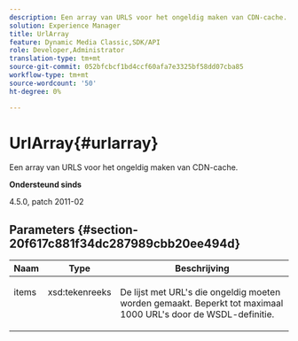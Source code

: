 ```yaml
---
description: Een array van URLS voor het ongeldig maken van CDN-cache.
solution: Experience Manager
title: UrlArray
feature: Dynamic Media Classic,SDK/API
role: Developer,Administrator
translation-type: tm+mt
source-git-commit: 052bfcbcf1bd4ccf60afa7e3325bf58dd07cba85
workflow-type: tm+mt
source-wordcount: '50'
ht-degree: 0%

---
```



# UrlArray{#urlarray}

Een array van URLS voor het ongeldig maken van CDN-cache.

**Ondersteund sinds**

4.5.0, patch 2011-02

## Parameters {#section-20f617c881f34dc287989cbb20ee494d}

<table id="table_A28FC686DFB84198BF6671F953E8F044"> 
 <thead> 
  <tr> 
   <th class="entry"> <b> Naam</b> </th> 
   <th class="entry"> <b> Type</b> </th> 
   <th class="entry"> <b> Beschrijving</b> </th> 
  </tr> 
 </thead>
 <tbody> 
  <tr valign="top"> 
   <td> <p> <span class="codeph"> <span class="varname"> items</span> </span> </p> </td> 
   <td> <p> <span class="codeph"> xsd:tekenreeks</span> </p> </td> 
   <td> <p> De lijst met URL's die ongeldig moeten worden gemaakt. Beperkt tot maximaal 1000 URL's door de WSDL-definitie. </p> </td> 
  </tr> 
 </tbody> 
</table>

